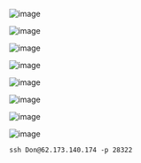 ![image](https://github.com/stensil4rt/CodeBy/assets/62753044/ea8bb2a1-d219-4b52-b5ff-60d736ae896e)

![image](https://github.com/stensil4rt/CodeBy/assets/62753044/ed8b855a-da50-4f56-8005-74704b1b071d)

![image](https://github.com/stensil4rt/CodeBy/assets/62753044/36ebaec9-deac-4c19-8010-deed024f20bb)

![image](https://github.com/stensil4rt/CodeBy/assets/62753044/1d30f8f4-e596-4b7f-8257-e1e6047b618c)

![image](https://github.com/stensil4rt/CodeBy/assets/62753044/3698e806-8978-493e-a674-35d1f21eebfc)

![image](https://github.com/stensil4rt/CodeBy/assets/62753044/f133e0c8-4cb4-44fa-b5c5-f698d0a7621f)

![image](https://github.com/stensil4rt/CodeBy/assets/62753044/bd607e03-a3f1-45a9-b95c-8b01fb1302c2)

![image](https://github.com/stensil4rt/CodeBy/assets/62753044/5a2f3f9f-7211-435c-9967-043591b1bdac)

```
ssh Don@62.173.140.174 -p 28322
```

